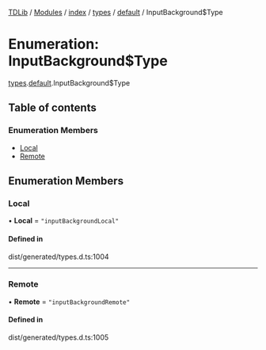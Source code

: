[TDLib](../README.md) / [Modules](../modules.md) / [index](../modules/index.md) / [types](../modules/index.types.md) / [default](../modules/index.types.default.md) / InputBackground$Type

# Enumeration: InputBackground$Type

[types](../modules/index.types.md).[default](../modules/index.types.default.md).InputBackground$Type

## Table of contents

### Enumeration Members

- [Local](index.types.default.InputBackground_Type.md#local)
- [Remote](index.types.default.InputBackground_Type.md#remote)

## Enumeration Members

### Local

• **Local** = ``"inputBackgroundLocal"``

#### Defined in

dist/generated/types.d.ts:1004

___

### Remote

• **Remote** = ``"inputBackgroundRemote"``

#### Defined in

dist/generated/types.d.ts:1005
